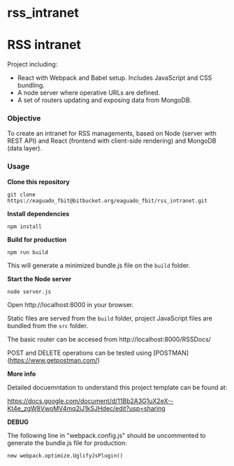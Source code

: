 # rss_intranet

RSS intranet
============

Project including:

- React with Webpack and Babel setup. Includes JavaScript and CSS bundling.
- A node server where operative URLs are defined.
- A set of routers updating and exposing data from MongoDB.


### Objective

To create an intranet for RSS managements, based on Node (server with REST API) and React (frontend with client-side rendering) and MongoDB (data layer). 

### Usage
**Clone this repository**
```
git clone https://eaguado_fbit@bitbucket.org/eaguado_fbit/rss_intranet.git
```

**Install dependencies**
```
npm install
```

**Build for production**
```
npm run build
```

This will generate a minimized bundle.js file on the `build` folder.

**Start the Node server**
```
node server.js
```
Open http://localhost:8000 in your browser.

Static files are served from the `build` folder, project JavaScript files are bundled from the `src` folder.

The basic router can be accesed from http://localhost:8000/RSSDocs/

POST and DELETE operations can be tested using [POSTMAN] (https://www.getpostman.com/)

**More info**

Detailed docuemntation to understand this project template can be found at: 

https://docs.google.com/document/d/11Bb2A3G1uX2eX--Kt4e_zgW8VwoMV4mq2jJ1kSJHdec/edit?usp=sharing


**DEBUG**
 
The following line in "webpack.config.js" should be uncommented to generate the bundle.js file for production:

```
new webpack.optimize.UglifyJsPlugin()
```

 
